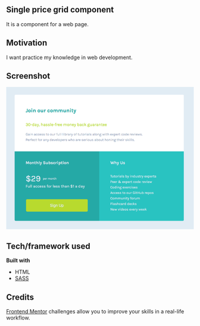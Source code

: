 ## Single price grid component

It is a component for a web page. 

## Motivation

I want practice my knowledge in web development.
  

## Screenshot

![screenshot](/desing/desktop-real-image.png)  

## Tech/framework used

<b>Built with</b>

- HTML
- [SASS](https://sass-lang.com)  


## Credits  

[Frontend Mentor](https://www.frontendmentor.io) challenges allow you to improve your skills in a real-life workflow.  